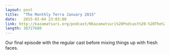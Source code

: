 ```yaml
---
layout: post
title:  "The Monthly Terra January 2015"
date:   2015-02-04 23:03:00
link: http://kazamatsuri.org/podcast/KKazamatsuri%20Podcast%20-%20The%20Monthly%20Terra%20January%2015.mp3
length: 38727680
---
```


Our final episode with the regular cast before mixing things up with fresh faces.
